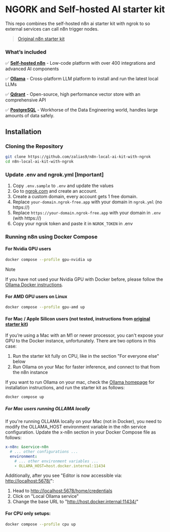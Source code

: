 # NGORK and Self-hosted AI starter kit

This repo combines the self-hosted n8n ai starter kit with ngrok to so external services can call n8n trigger nodes.

> [Original n8n starter kit](https://blog.n8n.io/self-hosted-ai/)

### What’s included

✅ [**Self-hosted n8n**](https://n8n.io/) - Low-code platform with over 400
integrations and advanced AI components

✅ [**Ollama**](https://ollama.com/) - Cross-platform LLM platform to install
and run the latest local LLMs

✅ [**Qdrant**](https://qdrant.tech/) - Open-source, high performance vector
store with an comprehensive API

✅ [**PostgreSQL**](https://www.postgresql.org/) -  Workhorse of the Data
Engineering world, handles large amounts of data safely.

## Installation

### Cloning the Repository

```bash
git clone https://github.com/zalias9/n8n-local-ai-kit-with-ngrok
cd n8n-local-ai-kit-with-ngrok
```

### Update .env and ngrok.yml [**Important**]

1. Copy `.env.sample` to `.env` and update the values
2. Go to [ngrok.com](https://ngrok.com/) and create an account.
3. Create a custom domain, every account gets 1 free domain.
4. Replace `your-domain.ngrok-free.app` with your domain in `ngrok.yml` (no https://)
5. Replace `https://your-domain.ngrok-free.app` with your domain in `.env` (with https://)
6. Copy your ngrok token and paste it in `NGROK_TOKEN` in .env


### Running n8n using Docker Compose

#### For Nvidia GPU users

```bash
docker compose --profile gpu-nvidia up
```

> [!NOTE]
> If you have not used your Nvidia GPU with Docker before, please follow the
> [Ollama Docker instructions](https://github.com/ollama/ollama/blob/main/docs/docker.md).

#### For AMD GPU users on Linux

``` bash
docker compose --profile gpu-amd up
```

#### For Mac / Apple Silicon users (not tested, instructions from [original starter kit](https://github.com/n8n-io/self-hosted-ai-starter-kit))

If you’re using a Mac with an M1 or newer processor, you can't expose your GPU
to the Docker instance, unfortunately. There are two options in this case:

1. Run the starter kit fully on CPU, like in the section "For everyone else"
   below
2. Run Ollama on your Mac for faster inference, and connect to that from the
   n8n instance

If you want to run Ollama on your mac, check the
[Ollama homepage](https://ollama.com/)
for installation instructions, and run the starter kit as follows:

```bash
docker compose up
```

##### For Mac users running OLLAMA locally

If you're running OLLAMA locally on your Mac (not in Docker), you need to modify the OLLAMA_HOST environment variable
in the n8n service configuration. Update the x-n8n section in your Docker Compose file as follows:

```yaml
x-n8n: &service-n8n
  # ... other configurations ...
  environment:
    # ... other environment variables ...
    - OLLAMA_HOST=host.docker.internal:11434
```

Additionally, after you see "Editor is now accessible via: <http://localhost:5678/>":

1. Head to <http://localhost:5678/home/credentials>
2. Click on "Local Ollama service"
3. Change the base URL to "http://host.docker.internal:11434/"

#### For CPU only setups:

```bash
docker compose --profile cpu up
```

